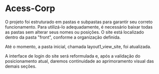 # Acess-Corp
O projeto foi estruturado em pastas e subpastas para garantir seu correto funcionamento. Para utilizá-lo adequadamente, é necessário baixar todas as pastas sem alterar seus nomes ou posições. O site está localizado dentro da pasta "front", conforme a organização definida.

Até o momento, a pasta inicial, chamada layout1_view_site, foi atualizada.

A interface de login do site será reformulada e, após a validação do posicionamento atual, daremos continuidade ao aprimoramento visual das demais seções.
